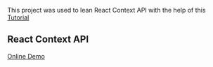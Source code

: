 This project was used to lean React Context API with the help of this [Tutorial](https://www.youtube.com/watch?v=fqup-BL3VjI)

## React Context API


[Online Demo](https://zealous-gates-e3c483.netlify.app/)
